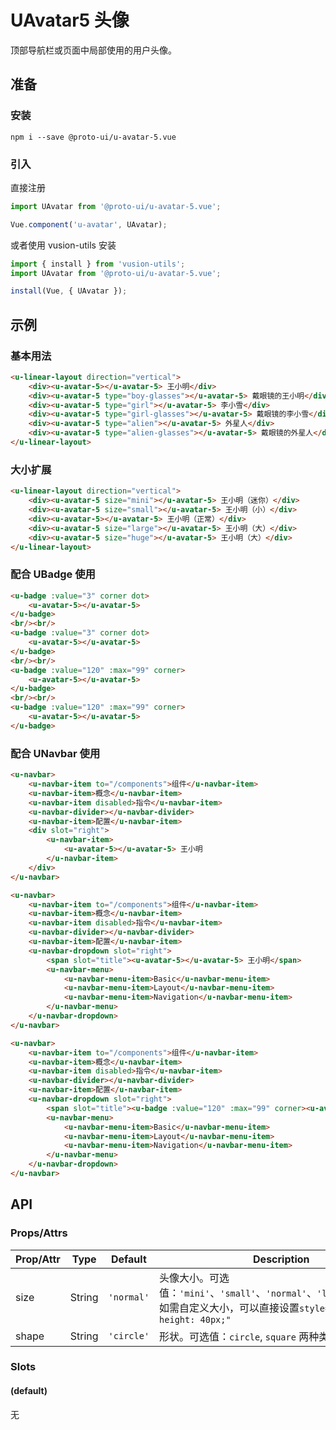 # UAvatar5 头像

顶部导航栏或页面中局部使用的用户头像。

## 准备

### 安装

``` shell
npm i --save @proto-ui/u-avatar-5.vue
```

### 引入

直接注册

``` js
import UAvatar from '@proto-ui/u-avatar-5.vue';

Vue.component('u-avatar', UAvatar);
```

或者使用 vusion-utils 安装

``` js
import { install } from 'vusion-utils';
import UAvatar from '@proto-ui/u-avatar-5.vue';

install(Vue, { UAvatar });
```

## 示例
### 基本用法

``` html
<u-linear-layout direction="vertical">
    <div><u-avatar-5></u-avatar-5> 王小明</div>
    <div><u-avatar-5 type="boy-glasses"></u-avatar-5> 戴眼镜的王小明</div>
    <div><u-avatar-5 type="girl"></u-avatar-5> 李小雪</div>
    <div><u-avatar-5 type="girl-glasses"></u-avatar-5> 戴眼镜的李小雪</div>
    <div><u-avatar-5 type="alien"></u-avatar-5> 外星人</div>
    <div><u-avatar-5 type="alien-glasses"></u-avatar-5> 戴眼镜的外星人</div>
</u-linear-layout>
```

### 大小扩展

``` html
<u-linear-layout direction="vertical">
    <div><u-avatar-5 size="mini"></u-avatar-5> 王小明（迷你）</div>
    <div><u-avatar-5 size="small"></u-avatar-5> 王小明（小）</div>
    <div><u-avatar-5></u-avatar-5> 王小明（正常）</div>
    <div><u-avatar-5 size="large"></u-avatar-5> 王小明（大）</div>
    <div><u-avatar-5 size="huge"></u-avatar-5> 王小明（大）</div>
</u-linear-layout>
```

### 配合 UBadge 使用

```html
<u-badge :value="3" corner dot>
    <u-avatar-5></u-avatar-5>
</u-badge>
<br/><br/>
<u-badge :value="3" corner dot>
    <u-avatar-5></u-avatar-5>
</u-badge>
<br/><br/>
<u-badge :value="120" :max="99" corner>
    <u-avatar-5></u-avatar-5>
</u-badge>
<br/><br/>
<u-badge :value="120" :max="99" corner>
    <u-avatar-5></u-avatar-5>
</u-badge>
```

### 配合 UNavbar 使用

``` html
<u-navbar>
    <u-navbar-item to="/components">组件</u-navbar-item>
    <u-navbar-item>概念</u-navbar-item>
    <u-navbar-item disabled>指令</u-navbar-item>
    <u-navbar-divider></u-navbar-divider>
    <u-navbar-item>配置</u-navbar-item>
    <div slot="right">
        <u-navbar-item>
            <u-avatar-5></u-avatar-5> 王小明
        </u-navbar-item>
    </div>
</u-navbar>
```

``` html
<u-navbar>
    <u-navbar-item to="/components">组件</u-navbar-item>
    <u-navbar-item>概念</u-navbar-item>
    <u-navbar-item disabled>指令</u-navbar-item>
    <u-navbar-divider></u-navbar-divider>
    <u-navbar-item>配置</u-navbar-item>
    <u-navbar-dropdown slot="right">
        <span slot="title"><u-avatar-5></u-avatar-5> 王小明</span>
        <u-navbar-menu>
            <u-navbar-menu-item>Basic</u-navbar-menu-item>
            <u-navbar-menu-item>Layout</u-navbar-menu-item>
            <u-navbar-menu-item>Navigation</u-navbar-menu-item>
        </u-navbar-menu>
    </u-navbar-dropdown>
</u-navbar>
```

``` html
<u-navbar>
    <u-navbar-item to="/components">组件</u-navbar-item>
    <u-navbar-item>概念</u-navbar-item>
    <u-navbar-item disabled>指令</u-navbar-item>
    <u-navbar-divider></u-navbar-divider>
    <u-navbar-item>配置</u-navbar-item>
    <u-navbar-dropdown slot="right">
        <span slot="title"><u-badge :value="120" :max="99" corner><u-avatar-5></u-avatar-5></u-badge> 王小明</span>
        <u-navbar-menu>
            <u-navbar-menu-item>Basic</u-navbar-menu-item>
            <u-navbar-menu-item>Layout</u-navbar-menu-item>
            <u-navbar-menu-item>Navigation</u-navbar-menu-item>
        </u-navbar-menu>
    </u-navbar-dropdown>
</u-navbar>
```

## API

### Props/Attrs

| Prop/Attr | Type | Default | Description |
| --------- | ---- | ------- | ----------- |
| size | String | `'normal'` | 头像大小。可选值：`'mini'`、`'small'`、`'normal'`、`'large'`、`'huge'`。如需自定义大小，可以直接设置`style="width: 40px; height: 40px;"` |
| shape | String | `'circle'` | 形状。可选值：`circle`, `square` 两种类型 |

### Slots

#### (default)

无
